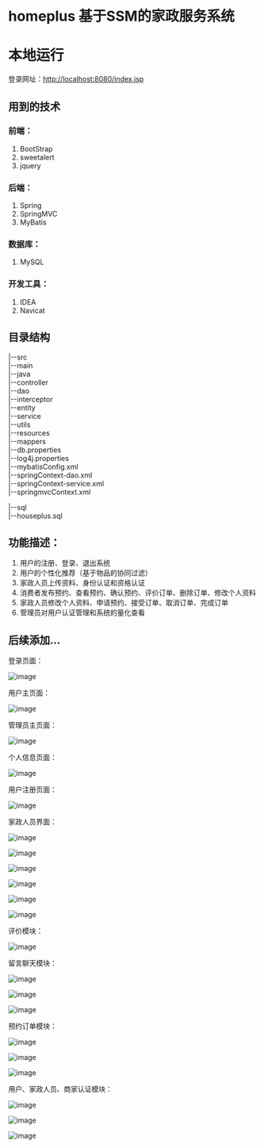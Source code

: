 # homeplus     基于SSM的家政服务系统
   # 本地运行

登录网址：[http://localhost:8080/index.jsp](http://localhost:8080/index.jsp)

## 用到的技术

### 前端：
1. BootStrap  
2. sweetalert  
3. jquery  

### 后端：
1. Spring  
2. SpringMVC  
3. MyBatis  

### 数据库：
1. MySQL  

### 开发工具：
1. IDEA  
2. Navicat  

## 目录结构

|--src  
    |--main  
        |--java  
        |--controller  
        |--dao  
        |--interceptor  
        |--entity  
        |--service  
        |--utils  
    |--resources  
        |--mappers  
        |--db.properties  
        |--log4j.properties  
        |--mybatisConfig.xml  
        |--springContext-dao.xml  
        |--springContext-service.xml  
        |--springmvcContext.xml  

|--sql  
    |--houseplus.sql  


## 功能描述：

1. 用户的注册、登录、退出系统  
2. 用户的个性化推荐（基于物品的协同过滤）  
3. 家政人员上传资料、身份认证和资格认证  
4. 消费者发布预约、查看预约、确认预约、评价订单、删除订单、修改个人资料  
5. 家政人员修改个人资料、申请预约、接受订单、取消订单、完成订单  
6. 管理员对用户认证管理和系统的量化查看

## 后续添加...


   登录页面：
   
   ![image](https://github.com/user-attachments/assets/6fde6820-5128-4a69-9609-7b1433959310)

   用户主页面：
   
   ![image](https://github.com/user-attachments/assets/f07489f9-9a33-42b0-96e3-9fd9ee5c353e)
   
   管理员主页面：
   
   ![image](https://github.com/user-attachments/assets/aa22b592-f5a6-4cf9-a227-149370d084af)
   
   个人信息页面：
   
   ![image](https://github.com/user-attachments/assets/bd4bd7c2-84e3-4238-8556-2a49b75a7730)
   
   用户注册页面：
   
   ![image](https://github.com/user-attachments/assets/57cce001-69da-4998-9af7-d2adbee6f56a)
   
   家政人员界面：
   
   ![image](https://github.com/user-attachments/assets/79461476-c907-4d96-a22c-ccd7a259b51f)

   ![image](https://github.com/user-attachments/assets/4e172ce0-1715-49ca-a46a-80187b1b8515)
   
   ![image](https://github.com/user-attachments/assets/d02843ae-317b-49c1-8dcb-035aabf72766)
   
   ![image](https://github.com/user-attachments/assets/0d713435-bd18-4846-b7b7-3d19c1e42b68)
   
   ![image](https://github.com/user-attachments/assets/2e4ef80b-b5ec-4015-a25d-d1413559d1b7)
   
   ![image](https://github.com/user-attachments/assets/328b8fe5-5f6e-401a-bebb-2c8693aefd95)
   
   评价模块：
   
   ![image](https://github.com/user-attachments/assets/161f970e-705b-4c88-90db-2a7a13ddf229)
   
   留言聊天模块：
   
   ![image](https://github.com/user-attachments/assets/60cb4bc2-b199-4e31-9c95-fc71e3db08d6)
   
   ![image](https://github.com/user-attachments/assets/30d9286e-7640-4752-bfb0-15457a830aed)
   
   ![image](https://github.com/user-attachments/assets/53ff0a75-82f8-43e9-9279-6578e87550e6)
   
   预约订单模块：
   
   ![image](https://github.com/user-attachments/assets/83748a2a-f8c9-4382-9e7d-4c57b3ee578f)
   
   ![image](https://github.com/user-attachments/assets/66bea5f5-359d-43c3-8008-6491166b9117)
   
   ![image](https://github.com/user-attachments/assets/a8cfec68-f43b-4745-9afa-75ec38ce5981)
   
   用户、家政人员、商家认证模块：
   
   ![image](https://github.com/user-attachments/assets/a437d90f-ccb7-4b3d-a86c-00d34669e1ce)
   
   ![image](https://github.com/user-attachments/assets/11a29f26-77a7-425b-a8a9-2f93f072636d)
   
   ![image](https://github.com/user-attachments/assets/1fa16a7d-3714-4fe0-9f86-febd0bee0db2)

   


